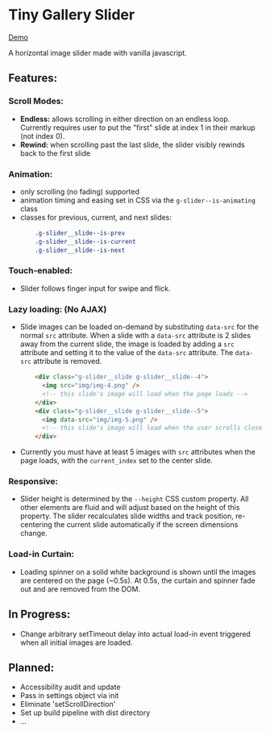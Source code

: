 # Tiny Gallery Slider

[Demo](http://daviduffy.me/slider/)

A horizontal image slider made with vanilla javascript.



## Features:

### Scroll Modes:
 - **Endless:** allows scrolling in either direction on an endless loop. Currently requires user to put the "first" slide at index 1 in their markup (not index 0).
 - **Rewind:** when scrolling past the last slide, the slider visibly rewinds back to the first slide
 
### Animation:
 - only scrolling (no fading) supported
 - animation timing and easing set in CSS via the `g-slider--is-animating` class
 - classes for previous, current, and next slides:
    ```CSS
        .g-slider__slide--is-prev
        .g-slider__slide--is-current
        .g-slider__slide--is-next
    ```


### Touch-enabled:
 - Slider follows finger input for swipe and flick.

### Lazy loading: (No AJAX)
 - Slide images can be loaded on-demand by substituting `data-src` for the normal `src` attribute. When a slide with a `data-src` attribute is 2 slides away from the current slide, the image is loaded by adding a `src` attribute and setting it to the value of the `data-src` attribute. The `data-src` attribute is removed.

    ```HTML
        <div class="g-slider__slide g-slider__slide--4">
          <img src="img/img-4.png" />
          <!-- this slide's image will load when the page loads -->
        </div>
        <div class="g-slider__slide g-slider__slide--5">
          <img data-src="img/img-5.png" />
          <!-- this slide's image will load when the user scrolls close it it. Slide 3 if scrolling right, or slide 7 if scrolling left. -->
        </div>
    ```

 - Currently you must have at least 5 images with `src` attributes when the page loads, with the `current_index` set to the center slide.

### Responsive:
 - Slider height is determined by the `--height` CSS custom property. All other elements are fluid and will adjust based on the height of this property. The slider recalculates slide widths and track position, re-centering the current slide automatically if the screen dimensions change.

### Load-in Curtain:
 - Loading spinner on a solid white background is shown until the images are centered on the page (~0.5s). At 0.5s, the curtain and spinner fade out and are removed from the DOM.

## In Progress:
 - Change arbitrary setTimeout delay into actual load-in event triggered when all initial images are loaded.

## Planned:
 - Accessibility audit and update
 - Pass in settings object via init
 - Eliminate 'setScrollDirection'
 - Set up build pipeline with dist directory
 - ...

